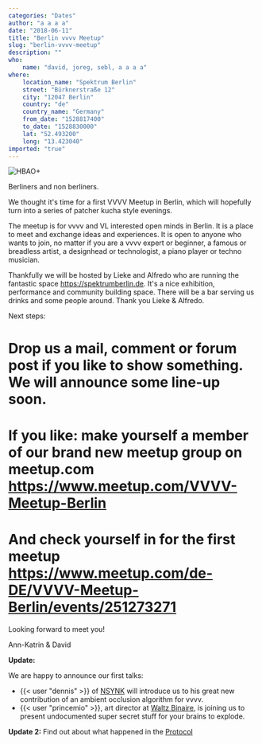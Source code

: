 ```yaml
---
categories: "Dates"
author: "a a a a"
date: "2018-06-11"
title: "Berlin vvvv Meetup"
slug: "berlin-vvvv-meetup"
description: ""
who: 
    name: "david, joreg, sebl, a a a a"
where: 
    location_name: "Spektrum Berlin"
    street: "Bürknerstraße 12"
    city: "12047 Berlin"
    country: "de"
    country_name: "Germany"
    from_date: "1528817400"
    to_date: "1528830000"
    lat: "52.493200"
    long: "13.423040"
imported: "true"
---
```



![HBAO+](vvvvhbaoplus.png) 

Berliners and non berliners.

We thought it's time for a first VVVV Meetup in Berlin, which will hopefully turn into a series of patcher kucha style evenings.

The meetup is for vvvv and VL interested open minds in Berlin. It is a place to meet and exchange ideas and experiences. It is open to anyone who wants to join, no matter if you are a vvvv expert or beginner, a famous or breadless artist, a designhead or technologist, a piano player or techno musician.

Thankfully we will be hosted by Lieke and Alfredo who are running the fantastic space <https://spektrumberlin.de>. It's a nice exhibition, performance and community building space. There will be a bar serving us drinks and some people around. Thank you Lieke & Alfredo. 

Next steps: 
# Drop us a mail, comment or forum post if you like to show something. We will announce some line-up soon.
# If you like: make yourself a member of our brand new meetup group on meetup.com <https://www.meetup.com/VVVV-Meetup-Berlin>
# And check yourself in for the first meetup <https://www.meetup.com/de-DE/VVVV-Meetup-Berlin/events/251273271>

Looking forward to meet you!

Ann-Katrin & David

**Update:**

We are happy to announce our first talks:
* {{< user "dennis" >}} of [NSYNK](http://nsynk.de/) will introduce us to his great new contribution of an ambient occlusion algorithm for vvvv.
* {{< user "princemio" >}}, art director at [Waltz Binaire](http://waltzbinaire.com/), is joining us to present undocumented super secret stuff for your brains to explode.

**Update 2:**
Find out about what happened in the [Protocol](https://vvvv.org/404)